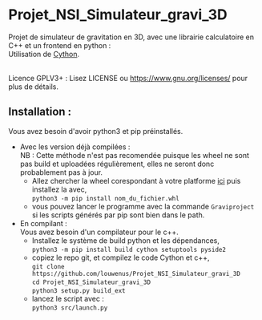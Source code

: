 # Projet_NSI_Simulateur_gravi_3D

Projet de simulateur de gravitation en 3D, avec une librairie calculatoire en C++ et un frontend en python :<br/>
Utilisation de [Cython](https://github.com/cython/cython).<br/><br/>

Licence GPLV3+ :
Lisez LICENSE ou https://www.gnu.org/licenses/ pour plus de détails.

## Installation :<br/>
Vous avez besoin d'avoir python3 et pip préinstallés.
- Avec les version déjà compilées :<br/>
  NB : Cette méthode n'est pas recomendée puisque les wheel ne sont pas build et uploadées régulièrement, elles ne seront donc probablement pas à jour.
  - Allez chercher la wheel corespondant à votre platforme [ici](https://mwaserv.hd.free.fr/downloads/graviproject/) puis installez la avec,<br/>
  `python3 -m pip install nom_du_fichier.whl`<br/>
  - vous pouvez lancer le programme avec la commande `Graviproject` si les scripts générés par pip sont bien dans le path.
- En compilant :<br/>
  Vous avez besoin d'un compilateur pour le c++.
  - Installez le système de build python et les dépendances,<br/>
  `python3 -m pip install build cython setuptools pyside2`<br/>
  - copiez le repo git, et compilez le code Cython et c++,<br/>
  `git clone https://github.com/louwenus/Projet_NSI_Simulateur_gravi_3D`<br/>
  `cd Projet_NSI_Simulateur_gravi_3D`<br/>
  `python3 setup.py build_ext`<br/>
  - lancez le script avec : <br/>
  `python3 src/launch.py`